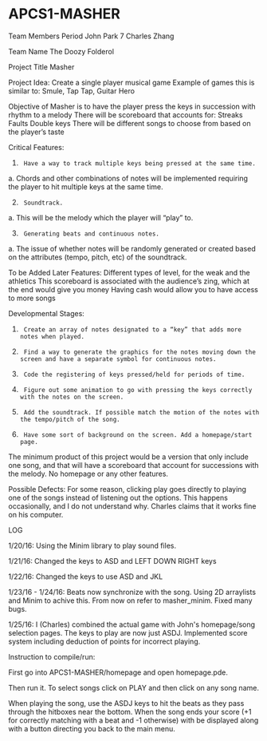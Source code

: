 # APCS1-MASHER

Team Members                                                                                                                     Period
John Park                                                                                                                                          7
Charles Zhang

Team Name
The Doozy Folderol 

Project Title
Masher


Project Idea:
Create a single player musical game
Example of games this is similar to: Smule, Tap Tap, Guitar Hero

Objective of Masher is to have the player press the keys in succession with rhythm to a melody
There will be scoreboard that accounts for:
Streaks
Faults
Double keys
There will be different songs to choose from based on the player’s taste

Critical Features:
1.      Have a way to track multiple keys being pressed at the same time.
a. Chords and other combinations of notes will be implemented requiring the player to hit multiple keys at the same time.
 
2.      Soundtrack.
a. This will be the melody which the player will “play” to.
 
3.      Generating beats and continuous notes.
a.  The issue of whether notes will be randomly generated or created based on the attributes (tempo, pitch, etc) of the soundtrack. 

To be Added Later Features:
Different types of level, for the weak and the athletics
This scoreboard is associated with the audience’s zing, which at the end would give you money
Having cash would allow you to have access to more songs

Developmental Stages:
1.      Create an array of notes designated to a “key” that adds more notes when played.
 
2.      Find a way to generate the graphics for the notes moving down the screen and have a separate symbol for continuous notes.
 
3.      Code the registering of keys pressed/held for periods of time.
 
4.      Figure out some animation to go with pressing the keys correctly with the notes on the screen.
 
5.      Add the soundtrack. If possible match the motion of the notes with the tempo/pitch of the song.
 
6.      Have some sort of background on the screen. Add a homepage/start page. 

The minimum product of this project would be a version that only include one song, and that will have a scoreboard that account for successions with the melody. No homepage or any other features.

Possible Defects: For some reason, clicking play goes directly to playing one of the songs instead of listening out the options. This happens occasionally, and I do not understand why. Charles claims that it works fine on his computer.

LOG

1/20/16: Using the Minim library to play sound files.

1/21/16: Changed the keys to ASD and LEFT DOWN RIGHT keys

1/22/16: Changed the keys to use ASD and JKL


1/23/16 - 1/24/16: Beats now synchronize with the song. Using 2D arraylists and Minim to achive this. From now on refer to masher_minim. Fixed many bugs.

1/25/16: I (Charles) combined the actual game with John's homepage/song selection pages. The keys to play are now just ASDJ. Implemented score system including deduction of points for incorrect playing.


Instruction to compile/run:

First go into APCS1-MASHER/homepage and open homepage.pde.

Then run it. To select songs click on PLAY and then click on any song name.

When playing the song, use the ASDJ keys to hit the beats as they pass through the hitboxes near the bottom. When the song ends your score (+1 for correctly matching with a beat and -1 otherwise) with be displayed along with a button directing you back to the main menu. 




